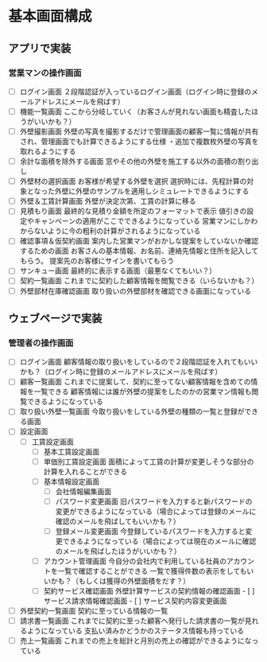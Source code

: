 # 基本画面構成

## アプリで実装

### 営業マンの操作画面

- [ ] ログイン画面
      ２段階認証が入っているログイン画面（ログイン時に登録のメールアドレスにメールを飛ばす）
- [ ] 機能一覧画面
      ここから分岐していく（お客さんが見れない画面も精査したほうがいいかも？）
- [ ] 外壁撮影画面
      外壁の写真を撮影するだけで管理画面の顧客一覧に情報が共有され、管理画面でも計算できるようにする仕様
      ・追加で複数枚外壁の写真を取れるようにする
- [ ] 余計な面積を除外する画面
      窓やその他の外壁を施工する以外の面積の割り出し
- [ ] 外壁材の選択画面
      お客様が希望する外壁を選択
      選択時には、先程計算の対象となった外壁に外壁のサンプルを適用しシミュレートできるようにする
- [ ] 外壁＆工賃計算画面
      外壁が決定次第、工賃の計算に移る
- [ ] 見積もり画面
      最終的な見積り金額を所定のフォーマットで表示
      値引きの設定やキャンペーンの適用がここでできるようになっている
      営業マンにしかわからないように今の粗利の計算がされるようになっている
- [ ] 確認事項＆仮契約画面
      案内した営業マンがおかしな提案をしていないか確認するための画面
      お客さんの基本情報、お名前、連絡先情報と住所を記入してもらう。
      提案先のお客様にサインを書いてもらう
- [ ] サンキュー画面
      最終的に表示する画面（最悪なくてもいい？）
- [ ] 契約一覧画面
      これまでに契約した顧客情報を閲覧できる（いらないかも？）
- [ ] 外壁部材在庫確認画面
      取り扱いの外壁部材を確認できる画面になっている

## ウェブページで実装

### 管理者の操作画面

- [ ] ログイン画面
      顧客情報の取り扱いをしているので２段階認証を入れてもいいかも？（ログイン時に登録のメールアドレスにメールを飛ばす）
- [ ] 顧客一覧画面
      これまでに提案して、契約に至ってない顧客情報を含めての情報を一覧できる
      顧客情報には誰が外壁の提案をしたのかの営業マン情報も閲覧できるようになっている
- [ ] 取り扱い外壁一覧画面
      今取り扱いをしている外壁の種類の一覧と登録ができる画面
- [ ] 設定画面
  - [ ] 工賃設定画面
    - [ ] 基本工賃設定画面
    - [ ] 単価別工賃設定画面
          面積によって工賃の計算が変更しそうな部分の計算を入れることができる
    - [ ] 基本情報設定画面
      - [ ] 会社情報編集画面
      - [ ] パスワード変更画面
            旧パスワードを入力すると新パスワードの変更ができるようになっている（場合によっては登録のメールに確認のメールを飛ばしてもいいかも？）
      - [ ] 登録メール変更画面
            今登録しているパスワードを入力すると変更できるようになっている（場合によっては現在のメールに確認のメールを飛ばしたほうがいいかも？）
    - [ ] アカウント管理画面
          今自分の会社内で利用している社員のアカウントを一覧で確認することができる
          一覧で獲得件数の表示をしてもいいかも？（もしくは獲得の外壁面積をだす？）
    - [ ] 契約サービス確認画面
          外壁計算サービスの契約情報の確認画面 - [ ] サービス請求情報確認画面 - [ ] サービス契約内容変更画面
- [ ] 外壁契約一覧画面
      契約に至っている情報の一覧
- [ ] 請求書一覧画面
      これまでに契約に至った顧客へ発行した請求書の一覧が見れるようになっている
      支払い済みかどうかのステータス情報も持っている
- [ ] 売上一覧画面
      これまでの売上を総計と月別の売上の確認ができるようになっている
